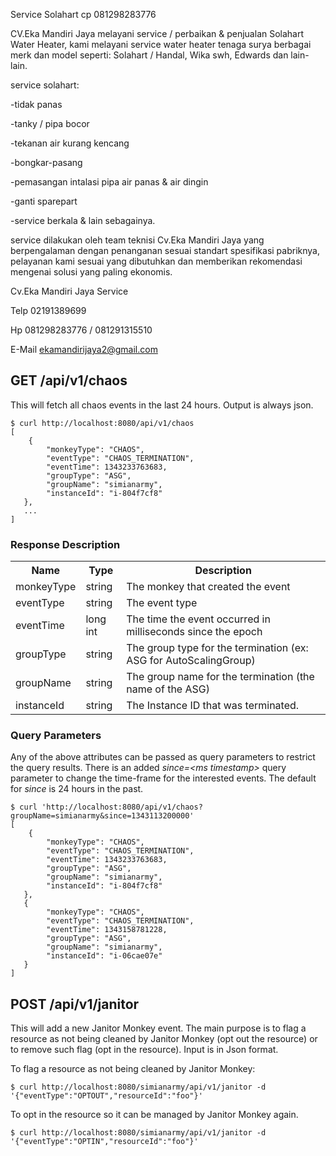 Service Solahart  cp 081298283776

CV.Eka Mandiri Jaya melayani service / perbaikan & penjualan Solahart Water Heater, kami melayani service water heater tenaga surya berbagai merk dan model seperti: Solahart / Handal, Wika swh, Edwards dan lain-lain.

service solahart:

-tidak panas

-tanky / pipa bocor

-tekanan air kurang kencang

-bongkar-pasang

-pemasangan intalasi pipa air panas & air dingin

-ganti sparepart

-service berkala & lain sebagainya.

service dilakukan oleh team teknisi Cv.Eka Mandiri Jaya yang berpengalaman dengan penanganan sesuai standart spesifikasi pabriknya, pelayanan kami sesuai yang dibutuhkan dan memberikan rekomendasi mengenai solusi yang paling ekonomis.

Cv.Eka Mandiri Jaya Service

Telp 02191389699

Hp 081298283776 / 081291315510

E-Mail ekamandirijaya2@gmail.com
## GET /api/v1/chaos

This will fetch all chaos events in the last 24 hours.  Output is always json.

    $ curl http://localhost:8080/api/v1/chaos
    [   
        {   
            "monkeyType": "CHAOS",
            "eventType": "CHAOS_TERMINATION",
            "eventTime": 1343233763683,
            "groupType": "ASG",
            "groupName": "simianarmy",
            "instanceId": "i-804f7cf8"
       },
       ...
    ]

### Response Description
<table>
<tr><th>Name</th><th>Type</th><th>Description</th></tr>
<tr><td>monkeyType</td><td>string</td><td>The monkey that created the event</td></tr>
<tr><td>eventType</td><td>string</td><td>The event type</td></tr>
<tr><td>eventTime</td><td>long int</td><td>The time the event occurred in milliseconds since the epoch</td></tr>
<tr><td>groupType</td><td>string</td><td>The group type for the termination (ex: ASG for AutoScalingGroup)</td></tr>
<tr><td>groupName</td><td>string</td><td>The group name for the termination (the name of the ASG)</td></tr>
<tr><td>instanceId</td><td>string</td><td>The Instance ID that was terminated.</td></tr>
</table>

### Query Parameters
Any of the above attributes can be passed as query parameters to restrict the query results.  There is an added *since=&lt;ms timestamp&gt;* query parameter to change the time-frame for the interested events.  The default for *since* is 24 hours in the past.

    $ curl 'http://localhost:8080/api/v1/chaos?groupName=simianarmy&since=1343113200000'
    [   
        {   
            "monkeyType": "CHAOS",
            "eventType": "CHAOS_TERMINATION",
            "eventTime": 1343233763683,
            "groupType": "ASG",
            "groupName": "simianarmy",
            "instanceId": "i-804f7cf8"
       },
       {   
            "monkeyType": "CHAOS",
            "eventType": "CHAOS_TERMINATION",
            "eventTime": 1343158781228,
            "groupType": "ASG",
            "groupName": "simianarmy",
            "instanceId": "i-06cae07e"
       }
    ]

## POST /api/v1/janitor

This will add a new Janitor Monkey event. The main purpose is to flag a resource as not being cleaned by Janitor Monkey (opt out the resource) or to remove such flag (opt in the resource). Input is in Json format.

To flag a resource as not being cleaned by Janitor Monkey:
    
    $ curl http://localhost:8080/simianarmy/api/v1/janitor -d '{"eventType":"OPTOUT","resourceId":"foo"}'

To opt in the resource so it can be managed by Janitor Monkey again.
    
    $ curl http://localhost:8080/simianarmy/api/v1/janitor -d '{"eventType":"OPTIN","resourceId":"foo"}'
